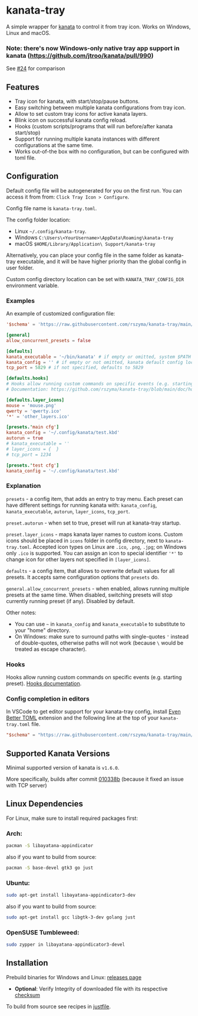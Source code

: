 # kanata-tray

A simple wrapper for [kanata](https://github.com/jtroo/kanata) to control it from tray icon.
Works on Windows, Linux and macOS.

### Note: there's now Windows-only native tray app support in kanata (https://github.com/jtroo/kanata/pull/990)

See [#24](https://github.com/rszyma/kanata-tray/issues/24) for comparison

## Features

- Tray icon for kanata, with start/stop/pause buttons.
- Easy switching between multiple kanata configurations from tray icon.
- Allow to set custom tray icons for active kanata layers.
- Blink icon on successful kanata config reload.
- Hooks (custom scripts/programs that will run before/after kanata start/stop)
- Support for running multiple kanata instances with different configurations at the same time.
- Works out-of-the box with no configuration, but can be configured with toml file.

## Configuration

Default config file will be autogenerated for you on the first run.
You can access it from from: `Click Tray Icon > Configure`.

Config file name is `kanata-tray.toml`.

The config folder location:
- Linux `~/.config/kanata-tray`.
- Windows `C:\Users\<YourUsername>\AppData\Roaming\kanata-tray`
- macOS `$HOME/Library/Application\ Support/kanata-tray`

Alternatively, you can place your config file in the same folder as kanata-tray executable,
and it will be have higher priority than the global config in user folder.

Custom config directory location can be set with `KANATA_TRAY_CONFIG_DIR` environment variable.

### Examples

An example of customized configuration file:

```toml
'$schema' = 'https://raw.githubusercontent.com/rszyma/kanata-tray/main/doc/config_schema.json'

[general]
allow_concurrent_presets = false

[defaults]
kanata_executable = '~/bin/kanata' # if empty or omitted, system $PATH will be searched.
kanata_config = '' # if empty or not omitted, kanata default config locations will be used.
tcp_port = 5829 # if not specified, defaults to 5829

[defaults.hooks]
# Hooks allow running custom commands on specific events (e.g. starting preset).
# Documentation: https://github.com/rszyma/kanata-tray/blob/main/doc/hooks.md

[defaults.layer_icons]
mouse = 'mouse.png'
qwerty = 'qwerty.ico'
'*' = 'other_layers.ico'

[presets.'main cfg']
kanata_config = '~/.config/kanata/test.kbd'
autorun = true
# kanata_executable = ''
# layer_icons = {  }
# tcp_port = 1234

[presets.'test cfg']
kanata_config = '~/.config/kanata/test.kbd'

```
### Explanation

`presets` - a config item, that adds an entry to tray menu. Each preset can have different settings for running kanata with:
`kanata_config`, `kanata_executable`, `autorun`, `layer_icons`, `tcp_port`.

`preset.autorun` - when set to true, preset will run at kanata-tray startup.

`preset.layer_icons` - maps kanata layer names to custom icons. Custom icons should be placed in `icons` folder in config directory, next to `kanata-tray.toml`. Accepted icon types on Linux are `.ico`, `.png`, `.jpg`; on Windows only `.ico` is supported. You can assign an icon to special identifier `'*'` to change icon for other layers not specified in `[layer_icons]`.

`defaults` - a config item, that allows to overwrite default values for all presets.
It accepts same configuration options that `presets` do.

`general.allow_concurrent_presets` - when enabled, allows running multiple presets at the same time.
When disabled, switching presets will stop currently running preset (if any).
Disabled by default.

Other notes:
- You can use `~` in `kanata_config` and `kanata_executable` to substitute to your "home" directory.
- On Windows: make sure to surround paths with single-quotes `'` instead of double-quotes, otherwise paths will not work (because `\` would be treated as escape character).

### Hooks

Hooks allow running custom commands on specific events (e.g. starting preset).
[Hooks documentation](./doc/hooks.md).

### Config completion in editors

In VSCode to get editor support for your kanata-tray config, install [Even Better TOML](https://marketplace.visualstudio.com/items?itemName=tamasfe.even-better-toml#completion-and-validation-with-json-schema) extension and the following line at the top of your `kanata-tray.toml` file.
```toml
"$schema" = "https://raw.githubusercontent.com/rszyma/kanata-tray/main/doc/config_schema.json"
```

## Supported Kanata Versions

Minimal supported version of kanata is `v1.6.0`.

More specifically, builds after commit [010338b](https://github.com/jtroo/kanata/commit/010338b14d0020098b9263a615ef2152c249d666) (because it fixed an issue with TCP server)

## Linux Dependencies

For Linux, make sure to install required packages first:

### Arch:
```bash
pacman -S libayatana-appindicator
```

also if you want to build from source:
```bash
pacman -S base-devel gtk3 go just
```

### Ubuntu:
```bash
sudo apt-get install libayatana-appindicator3-dev
```

also if you want to build from source:
```bash
sudo apt-get install gcc libgtk-3-dev golang just
```

### OpenSUSE Tumbleweed:
```bash
sudo zypper in libayatana-appindicator3-devel
```

## Installation

Prebuild binaries for Windows and Linux: [releases page](https://github.com/rszyma/kanata-tray/releases/latest)
 - **Optional**: Verify Integrity of downloaded file with its respective [checksum](CHECKSUMS.md)

To build from source see recipes in [justfile](./justfile).

